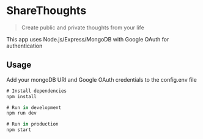 # ShareThoughts

> Create public and private thoughts from your life

This app uses Node.js/Express/MongoDB with Google OAuth for authentication

## Usage

Add your mongoDB URI and Google OAuth credentials to the config.env file

```javascript
# Install dependencies
npm install

# Run in development
npm run dev

# Run in production
npm start
```
